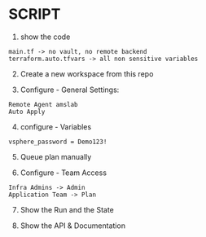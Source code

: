 # SCRIPT

1. show the code
```
main.tf -> no vault, no remote backend
terraform.auto.tfvars -> all non sensitive variables
```
2. Create a new workspace from this repo

3. Configure - General Settings:
```
Remote Agent amslab
Auto Apply
```

4. configure - Variables
```
vsphere_password = Demo123!
```

5. Queue plan manually

6. Configure - Team Access
```
Infra Admins -> Admin
Application Team -> Plan
```

7. Show the Run and the State 

8. Show the API & Documentation
